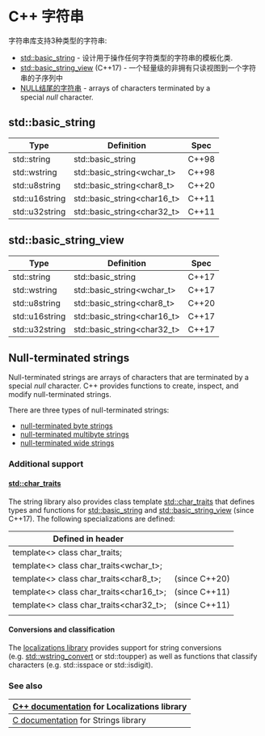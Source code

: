 # C++ 字符串

字符串库支持3种类型的字符串:

- [std::basic_string](cpp/string/basic_string/) - 设计用于操作任何字符类型的字符串的模板化类.
- [std::basic_string_view](cpp/string/basic_string_view/) (C++17) - 一个轻量级的非拥有只读视图到一个字符串的子序列中
- [NULL结尾的字符串](cpp/string/null_string/) - arrays of characters terminated by a special *null* character.

## std::basic_string

| Type           | Definition                  | Spec  |
| -------------- | --------------------------- | ----- |
| std::string    | std::basic_string<char>     | C++98 |
| std::wstring   | std::basic_string<wchar_t>  | C++98 |
| std::u8string  | std::basic_string<char8_t>  | C++20 |
| std::u16string | std::basic_string<char16_t> | C++11 |
| std::u32string | std::basic_string<char32_t> | C++11 |

## std::basic_string_view

| Type           | Definition                  | Spec  |
| -------------- | --------------------------- | ----- |
| std::string    | std::basic_string<char>     | C++17 |
| std::wstring   | std::basic_string<wchar_t>  | C++17 |
| std::u8string  | std::basic_string<char8_t>  | C++20 |
| std::u16string | std::basic_string<char16_t> | C++17 |
| std::u32string | std::basic_string<char32_t> | C++17 |

## Null-terminated strings

Null-terminated strings are arrays of characters that are terminated by a special *null* character. C++ provides functions to create, inspect, and modify null-terminated strings.

There are three types of null-terminated strings:

- [null-terminated byte strings](https://en.cppreference.com/w/cpp/string/byte "cpp/string/byte")
- [null-terminated multibyte strings](https://en.cppreference.com/w/cpp/string/multibyte "cpp/string/multibyte")
- [null-terminated wide strings](https://en.cppreference.com/w/cpp/string/wide "cpp/string/wide")

### Additional support

#### [std::char_traits](https://en.cppreference.com/w/cpp/string/char_traits)

The string library also provides class template [std::char_traits](https://en.cppreference.com/w/cpp/string/char_traits "cpp/string/char traits") that defines types and functions for [std::basic_string](https://en.cppreference.com/w/cpp/string/basic_string "cpp/string/basic string") and [std::basic_string_view](https://en.cppreference.com/w/cpp/string/basic_string_view "cpp/string/basic string view") (since C++17). The following specializations are defined:

| Defined in header [<string>](https://en.cppreference.com/w/cpp/header/string) |               |
| ----------------------------------------------------------------------------- | ------------- |
| template<> class char_traits<char>;                                           |               |
| template<> class char_traits<wchar_t>;                                        |               |
| template<> class char_traits<char8_t>;                                        | (since C++20) |
| template<> class char_traits<char16_t>;                                       | (since C++11) |
| template<> class char_traits<char32_t>;                                       | (since C++11) |
|                                                                               |               |

#### Conversions and classification

The [localizations library](https://en.cppreference.com/w/cpp/locale "cpp/locale") provides support for string conversions (e.g. [std::wstring_convert](https://en.cppreference.com/w/cpp/locale/wstring_convert "cpp/locale/wstring convert") or std::toupper) as well as functions that classify characters (e.g. std::isspace or std::isdigit).

### See also

| [C++ documentation](https://en.cppreference.com/w/cpp/locale "cpp/locale") for Localizations library |
| ---------------------------------------------------------------------------------------------------- |
| [C documentation](https://en.cppreference.com/w/c/string "c/string") for Strings library             |
